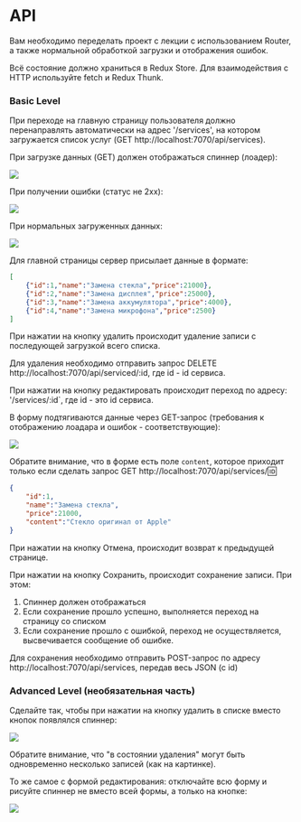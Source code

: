 API
===

Вам необходимо переделать проект с лекции с использованием Router, а также нормальной обработкой загрузки и отображения ошибок.

Всё состояние должно храниться в Redux Store. Для взаимодействия с HTTP используйте fetch и Redux Thunk.

### Basic Level

При переходе на главную страницу пользователя должно перенаправлять автоматически на адрес '/services', на котором загружается список услуг (GET http://localhost:7070/api/services).

При загрузке данных (GET) должен отображаться спиннер (лоадер):

![](./assets/spinner.png)

При получении ошибки (статус не 2xx):
 
![](./assets/error.png)

При нормальных загруженных данных:

![](./assets/list.png)

Для главной страницы сервер присылает данные в формате:
```json
[
    {"id":1,"name":"Замена стекла","price":21000},
    {"id":2,"name":"Замена дисплея","price":25000},
    {"id":3,"name":"Замена аккумулятора","price":4000},
    {"id":4,"name":"Замена микрофона","price":2500}
]
```

При нажатии на кнопку удалить происходит удаление записи с последующей загрузкой всего списка.

Для удаления необходимо отправить запрос DELETE http://localhost:7070/api/serviced/:id, где id - id сервиса.

При нажатии на кнопку редактировать происходит переход по адресу: '/services/:id`, где id - это id сервиса.

В форму подтягиваются данные через GET-запрос (требования к отображению лоадара и ошибок - соответствующие):

![](./assets/edit.png)


Обратите внимание, что в форме есть поле `content`, которое приходит только если сделать запрос GET http://localhost:7070/api/services/:id:

```json
{
    "id":1,
    "name":"Замена стекла",
    "price":21000,
    "content":"Стекло оригинал от Apple"
}
```

При нажатии на кнопку Отмена, происходит возврат к предыдущей странице.

При нажатии на кнопку Сохранить, происходит сохранение записи. При этом:
1. Спиннер должен отображаться
1. Если сохранение прошло успешно, выполняется переход на страницу со списком
1. Если сохранение прошло с ошибкой, переход не осуществляется, высвечивается сообщение об ошибке.

Для сохранения необходимо отправить POST-запрос по адресу http://localhost:7070/api/services, передав весь JSON (с id)

### Advanced Level (необязательная часть)

Сделайте так, чтобы при нажатии на кнопку удалить в списке вместо кнопок появлялся спиннер:

![](./assets/remove-spinner.png)

Обратите внимание, что "в состоянии удаления" могут быть одновременно несколько записей (как на картинке).

То же самое с формой редактирования: отключайте всю форму и рисуйте спиннер не вместо всей формы, а только на кнопке:

![](./assets/edit-spinner.png)
